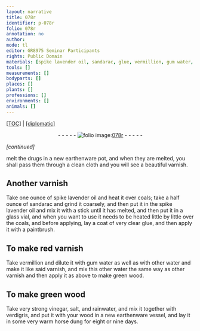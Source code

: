 ```yaml
---
layout: narrative
title: 078r
identifier: p-078r
folio: 078r
annotation: no
author:
mode: tl
editor: GR8975 Seminar Participants
rights: Public Domain
materials: [spike lavender oil, sandarac, glue, vermillion, gum water, water, wood, vinegar, salt, rainwater, verdigris, horse dung]
tools: []
measurements: []
bodyparts: []
places: []
plants: []
professions: []
environments: []
animals: []
---
```


<p><a href="{{ site.baseurl }}/translation/">[TOC]</a> | <a href="{{ site.baseurl }}/texts/p-078r_tc/" target="_blank">[diplomatic]</a></p><div class="folio" align="center">- - - - - <a href="http://gallica.bnf.fr/ark:/12148/btv1b10500001g/f161.item" target="_blank"><img src="https://cu-mkp.github.io/2017-workshop-edition/assets/photo-icon.png" alt="folio image: " style="display:inline-block; margin-bottom:-3px;"/>078r</a> - - - - - </div>  
 
*[continued]*
  
melt the drugs in a new earthenware pot, and when they are melted, you shall pass them through a clean cloth and you will see a beautiful varnish.
 
 
  

## Another varnish

 
Take one ounce of <span class="m">spike lavender oil</span> and heat it over coals; take a half ounce of <span class="m">sandarac</span><span class="del"></span> and grind it coarsely<span class="del"></span>, and then put it in the <span class="m">spike lavender oil</span> and mix it with a stick until it has melted, and then put it in a glass vial, and when you want to use it needs to be heated little by little over the coals, and before applying, lay a coat of very clear <span class="m">glue</span>, and then apply it with a paintbrush.
 
 
  

## To make red varnish

 
Take <span class="m">vermillion</span> and dilute it with <span class="m">gum water</span> as well as with other <span class="m">water</span> and make it like said varnish, and mix this other <span class="m">water</span> the same way as other varnish and then apply it as above <span class="del">to make green wood</span>.
 
 
  

## To make green <span class="m">wood</span>

 
Take very strong <span class="m">vinegar</span>, <span class="m">salt</span>, and <span class="m">rainwater</span>, and mix it together with <span class="m">verdigris</span>, and put it with your <span class="m">wood</span> in a new earthenware vessel, and lay it in some very warm <span class="m">horse dung</span> for eight or nine days.
 
